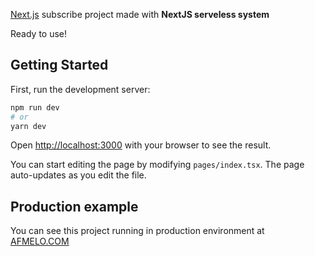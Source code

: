 [Next.js](https://nextjs.org/) subscribe project made with **NextJS serveless system**

Ready to use!

## Getting Started

First, run the development server:

```bash
npm run dev
# or
yarn dev
```

Open [http://localhost:3000](http://localhost:3000) with your browser to see the result.

You can start editing the page by modifying `pages/index.tsx`. The page auto-updates as you edit the file.


## Production example

You can see this project running in production environment at [AFMELO.COM](https://subscribe.afmelo.com)

